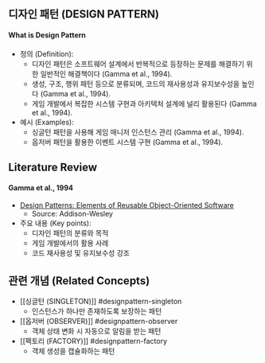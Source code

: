 

## 디자인 패턴 (DESIGN PATTERN)

#### What is Design Pattern

- 정의 (Definition):
	- 디자인 패턴은 소프트웨어 설계에서 반복적으로 등장하는 문제를 해결하기 위한 일반적인 해결책이다 (Gamma et al., 1994).
	- 생성, 구조, 행위 패턴 등으로 분류되며, 코드의 재사용성과 유지보수성을 높인다 (Gamma et al., 1994).
	- 게임 개발에서 복잡한 시스템 구현과 아키텍처 설계에 널리 활용된다 (Gamma et al., 1994).
- 예시 (Examples):
	- 싱글턴 패턴을 사용해 게임 매니저 인스턴스 관리 (Gamma et al., 1994).
	- 옵저버 패턴을 활용한 이벤트 시스템 구현 (Gamma et al., 1994).

## Literature Review

#### Gamma et al., 1994
- [Design Patterns: Elements of Reusable Object-Oriented Software](https://doi.org/10.5555/186897)
	- Source: Addison-Wesley
- 주요 내용 (Key points):
	- 디자인 패턴의 분류와 목적
	- 게임 개발에서의 활용 사례
	- 코드 재사용성 및 유지보수성 강조

## 관련 개념 (Related Concepts)

- [[싱글턴 (SINGLETON)]] #designpattern-singleton
	- 인스턴스가 하나만 존재하도록 보장하는 패턴
- [[옵저버 (OBSERVER)]] #designpattern-observer
	- 객체 상태 변화 시 자동으로 알림을 받는 패턴
- [[팩토리 (FACTORY)]] #designpattern-factory
	- 객체 생성을 캡슐화하는 패턴 
